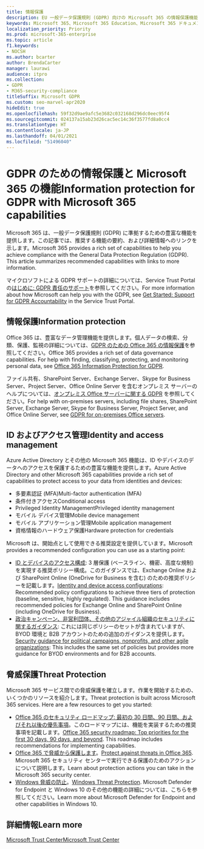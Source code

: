 ```yaml
---
title: 情報保護
description: EU 一般データ保護規則 (GDPR) 向けの Microsoft 365 の情報保護機能について説明します。
keywords: Microsoft 365、Microsoft 365 Education、Microsoft 365 ドキュメント、GDPR
localization_priority: Priority
ms.prod: microsoft-365-enterprise
ms.topic: article
f1.keywords:
- NOCSH
ms.author: bcarter
author: BrendaCarter
manager: laurawi
audience: itpro
ms.collection:
- GDPR
- M365-security-compliance
titleSuffix: Microsoft GDPR
ms.custom: seo-marvel-apr2020
hideEdit: true
ms.openlocfilehash: 59f32d9ae9afc5e3682c032168d296dc0eec95f4
ms.sourcegitcommit: 024137a15ab23d26cac5ec14c36f3577fd8a0cc4
ms.translationtype: HT
ms.contentlocale: ja-JP
ms.lasthandoff: 04/01/2021
ms.locfileid: "51496040"
---
```

# <a name="information-protection-for-gdpr-with-microsoft-365-capabilities"></a><span data-ttu-id="9d0f7-104">GDPR のための情報保護と Microsoft 365 の機能</span><span class="sxs-lookup"><span data-stu-id="9d0f7-104">Information protection for GDPR with Microsoft 365 capabilities</span></span>

<span data-ttu-id="9d0f7-p101">Microsoft 365 は、一般データ保護規則 (GDPR) に準拠するための豊富な機能を提供します。この記事では、推奨する機能の要約、および詳細情報へのリンクを示します。</span><span class="sxs-lookup"><span data-stu-id="9d0f7-p101">Microsoft 365 provides a rich set of capabilities to help you achieve compliance with the General Data Protection Regulation (GDPR). This article summarizes recommended capabilities with links to more information.</span></span>

<span data-ttu-id="9d0f7-107">マイクロソフトによる GDPR サポートの詳細については、Service Trust Portal の[はじめに: GDPR 責任のサポート](https://servicetrust.microsoft.com/ViewPage/GDPRGetStarted)を参照してください。</span><span class="sxs-lookup"><span data-stu-id="9d0f7-107">For more information about how Microsoft can help you with the GDPR, see [Get Started: Support for GDPR Accountability](https://servicetrust.microsoft.com/ViewPage/GDPRGetStarted) in the Service Trust Portal.</span></span>

## <a name="information-protection"></a><span data-ttu-id="9d0f7-108">情報保護</span><span class="sxs-lookup"><span data-stu-id="9d0f7-108">Information protection</span></span>

<span data-ttu-id="9d0f7-p102">Office 365 は、豊富なデータ管理機能を提供します。個人データの検索、分類、保護、監視の詳細については、[GDPR のための Office 365 の情報保護](/microsoft-365/compliance/office-365-information-protection-for-gdpr)を参照してください。</span><span class="sxs-lookup"><span data-stu-id="9d0f7-p102">Office 365 provides a rich set of data governance capabilities. For help with finding, classifying, protecting, and monitoring personal data, see [Office 365 Information Protection for GDPR](/microsoft-365/compliance/office-365-information-protection-for-gdpr).</span></span>

<span data-ttu-id="9d0f7-111">ファイル共有、SharePoint Server、Exchange Server、Skype for Business Server、Project Server、Office Online Server を含むオンプレミス サーバーのヘルプについては、[オンプレミス Office サーバーに関する GDPR](/microsoft-365/compliance/gdpr-for-office-servers) を参照してください。</span><span class="sxs-lookup"><span data-stu-id="9d0f7-111">For help with on-premises servers, including file shares, SharePoint Server, Exchange Server, Skype for Business Server, Project Server, and Office Online Server, see [GDPR for on-premises Office servers](/microsoft-365/compliance/gdpr-for-office-servers).</span></span> 

## <a name="identity-and-access-management"></a><span data-ttu-id="9d0f7-112">ID およびアクセス管理</span><span class="sxs-lookup"><span data-stu-id="9d0f7-112">Identity and access management</span></span>

<span data-ttu-id="9d0f7-113">Azure Active Directory とその他の Microsoft 365 機能は、ID やデバイスのデータへのアクセスを保護するための豊富な機能を提供します。</span><span class="sxs-lookup"><span data-stu-id="9d0f7-113">Azure Active Directory and other Microsoft 365 capabilities provide a rich set of capabilities to protect access to your data from identities and devices:</span></span>

- <span data-ttu-id="9d0f7-114">多要素認証 (MFA)</span><span class="sxs-lookup"><span data-stu-id="9d0f7-114">Multi-factor authentication (MFA)</span></span>
- <span data-ttu-id="9d0f7-115">条件付きアクセス</span><span class="sxs-lookup"><span data-stu-id="9d0f7-115">Conditional access</span></span>
- <span data-ttu-id="9d0f7-116">Privileged Identity Management</span><span class="sxs-lookup"><span data-stu-id="9d0f7-116">Privileged identity management</span></span>
- <span data-ttu-id="9d0f7-117">モバイル デバイス管理</span><span class="sxs-lookup"><span data-stu-id="9d0f7-117">Mobile device management</span></span>
- <span data-ttu-id="9d0f7-118">モバイル アプリケーション管理</span><span class="sxs-lookup"><span data-stu-id="9d0f7-118">Mobile application management</span></span>
- <span data-ttu-id="9d0f7-119">資格情報のハードウェア保護</span><span class="sxs-lookup"><span data-stu-id="9d0f7-119">Hardware protection for credentials</span></span>

<span data-ttu-id="9d0f7-120">Microsoft は、開始点として使用できる推奨設定を提供しています。</span><span class="sxs-lookup"><span data-stu-id="9d0f7-120">Microsoft provides a recommended configuration you can use as a starting point:</span></span>

- <span data-ttu-id="9d0f7-p103">[ID とデバイスのアクセス構成](/microsoft-365/security/office-365-security/microsoft-365-policies-configurations): 3 層保護 (ベースライン、機密、高度な規制) を実現する推奨ポリシー構成。このガイダンスでは、Exchange Online および SharePoint Online (OneDrive for Business を含む) のための推奨ポリシーを記載します。</span><span class="sxs-lookup"><span data-stu-id="9d0f7-p103">[Identity and device access configurations](/microsoft-365/security/office-365-security/microsoft-365-policies-configurations): Recommended policy configurations to achieve three tiers of protection (baseline, sensitive, highly regulated). This guidance includes recommended policies for Exchange Online and SharePoint Online (including OneDrive for Business).</span></span>
- <span data-ttu-id="9d0f7-123">[政治キャンペーン、非営利団体、その他のアジャイル組織のセキュリティに関するガイダンス](/microsoft-365/security/office-365-security/microsoft-security-guidance-for-political-campaigns-nonprofits-and-other-agile-o): これには同じポリシーのセットが含まれていますが、BYOD 環境と B2B アカウントのための追加のガイダンスを提供します。</span><span class="sxs-lookup"><span data-stu-id="9d0f7-123">[Security guidance for political campaigns, nonprofits, and other agile organizations](/microsoft-365/security/office-365-security/microsoft-security-guidance-for-political-campaigns-nonprofits-and-other-agile-o): This includes the same set of policies but provides more guidance for BYOD environments and for B2B accounts.</span></span>

## <a name="threat-protection"></a><span data-ttu-id="9d0f7-124">脅威保護</span><span class="sxs-lookup"><span data-stu-id="9d0f7-124">Threat Protection</span></span>

<span data-ttu-id="9d0f7-p104">Microsoft 365 サービス間での脅威保護を確立します。作業を開始するための、いくつかのリソースを紹介します。</span><span class="sxs-lookup"><span data-stu-id="9d0f7-p104">Threat protection is built across Microsoft 365 services. Here are a few resources to get you started:</span></span>

- <span data-ttu-id="9d0f7-p105">[Office 365 のセキュリティ ロードマップ: 最初の 30 日間、90 日間、およびそれ以後の優先事項](/microsoft-365/security/office-365-security/security-roadmap)。このロードマップには、機能を実装するための推奨事項を記載します。</span><span class="sxs-lookup"><span data-stu-id="9d0f7-p105">[Office 365 security roadmap: Top priorities for the first 30 days, 90 days, and beyond](/microsoft-365/security/office-365-security/security-roadmap). This roadmap includes recommendations for implementing capabilities.</span></span> 
- <span data-ttu-id="9d0f7-129">[Office 365 で脅威から保護します](/microsoft-365/security/office-365-security/protect-against-threats)。</span><span class="sxs-lookup"><span data-stu-id="9d0f7-129">[Protect against threats in Office 365](/microsoft-365/security/office-365-security/protect-against-threats).</span></span> <span data-ttu-id="9d0f7-130">Microsoft 365 セキュリティ センターで実行できる保護のためのアクションについて説明します。</span><span class="sxs-lookup"><span data-stu-id="9d0f7-130">Learn about protection actions you can take in the Microsoft 365 security center.</span></span>
- <span data-ttu-id="9d0f7-131">[Windows 脅威の防止](/windows/security/threat-protection/)。</span><span class="sxs-lookup"><span data-stu-id="9d0f7-131">[Windows Threat Protection](/windows/security/threat-protection/).</span></span> <span data-ttu-id="9d0f7-132">Microsoft Defender for Endpoint と Windows 10 のその他の機能の詳細については、こちらを参照してください。</span><span class="sxs-lookup"><span data-stu-id="9d0f7-132">Learn more about Microsoft Defender for Endpoint and other capabilities in Windows 10.</span></span>

## <a name="learn-more"></a><span data-ttu-id="9d0f7-133">詳細情報</span><span class="sxs-lookup"><span data-stu-id="9d0f7-133">Learn more</span></span>

[<span data-ttu-id="9d0f7-134">Microsoft Trust Center</span><span class="sxs-lookup"><span data-stu-id="9d0f7-134">Microsoft Trust Center</span></span>](https://www.microsoft.com/trust-center/privacy/gdpr-overview)
